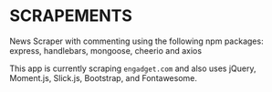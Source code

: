 # SCRAPEMENTS
News Scraper with commenting using the following npm packages: express, handlebars, mongoose, cheerio and axios

This app is currently scraping `engadget.com` and also uses jQuery, Moment.js, Slick.js, Bootstrap, and Fontawesome.

